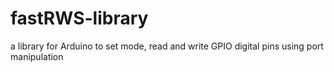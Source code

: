 # fastRWS-library
a library for Arduino to set mode, read and write GPIO digital pins using port manipulation
